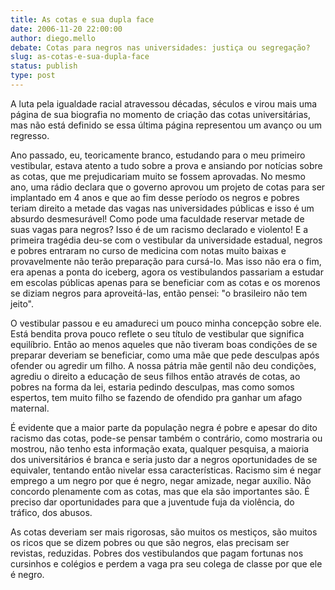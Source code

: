 ```yaml
---
title: As cotas e sua dupla face
date: 2006-11-20 22:00:00
author: diego.mello
debate: Cotas para negros nas universidades: justiça ou segregação? 
slug: as-cotas-e-sua-dupla-face
status: publish 
type: post
---
```


A luta pela igualdade racial atravessou décadas, séculos e virou mais uma página de sua biografia no momento de criação das cotas universitárias, mas não está definido se essa última página representou um avanço ou um regresso.  

 Ano passado, eu, teoricamente branco, estudando para o meu primeiro vestibular, estava atento a tudo sobre a prova e ansiando por notícias sobre as cotas, que me prejudicariam muito se fossem aprovadas. No mesmo ano, uma rádio declara que o governo aprovou um projeto de cotas para ser implantado em 4 anos e que ao fim desse período os negros e pobres teriam direito a metade das vagas nas universidades públicas e isso é um absurdo desmesurável! Como pode uma faculdade reservar metade de suas vagas para negros? Isso é de um racismo declarado e violento! E a primeira tragédia deu-se com o vestibular da universidade estadual, negros e pobres entraram no curso de medicina com notas muito baixas e provavelmente não terão preparação para cursá-lo. Mas isso não era o fim, era apenas a ponta do iceberg, agora os vestibulandos passariam a estudar em escolas públicas apenas para se beneficiar com as cotas e os morenos se diziam negros para aproveitá-las, então pensei: "o brasileiro não tem jeito".   

 O vestibular passou e eu amadureci um pouco minha concepção sobre ele. Está bendita prova pouco reflete o seu título de vestibular que significa equilíbrio. Então ao menos aqueles que não tiveram boas condições de se preparar deveriam se beneficiar, como uma mãe que pede desculpas após ofender ou agredir um filho. A nossa pátria mãe gentil não deu condições, agrediu o direito a educação de seus filhos então através de cotas, ao pobres na forma da lei, estaria pedindo desculpas, mas como somos espertos, tem muito filho se fazendo de ofendido pra ganhar um afago maternal.   

 É evidente que a maior parte da população negra é pobre e apesar do dito racismo das cotas, pode-se pensar também o contrário, como mostraria ou mostrou, não tenho esta informação exata, qualquer pesquisa, a maioria dos universitários é branca e seria justo dar a negros oportunidades de se equivaler, tentando então nivelar essa características. Racismo sim é negar emprego a um negro por que é negro, negar amizade, negar auxílio. Não concordo plenamente com as cotas, mas que ela são importantes são. É preciso dar oportunidades para que a juventude fuja da violência, do tráfico, dos abusos.   

 As cotas deveriam ser mais rigorosas, são muitos os mestiços, são muitos os ricos que se dizem pobres ou que são negros, elas precisam ser revistas, reduzidas. Pobres dos vestibulandos que pagam fortunas nos cursinhos e colégios e perdem a vaga pra seu colega de classe por que ele é negro.
